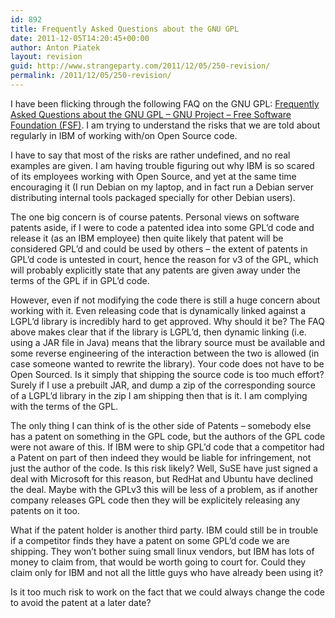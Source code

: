 ```yaml
---
id: 892
title: Frequently Asked Questions about the GNU GPL
date: 2011-12-05T14:20:45+00:00
author: Anton Piatek
layout: revision
guid: http://www.strangeparty.com/2011/12/05/250-revision/
permalink: /2011/12/05/250-revision/
---
```

I have been flicking through the following FAQ on the GNU GPL: [Frequently Asked Questions about the GNU GPL &#8211; GNU Project &#8211; Free Software Foundation (FSF)](http://www.gnu.org/copyleft/gpl-faq.html). I am trying to understand the risks that we are told about regularly in IBM of working with/on Open Source code.

I have to say that most of the risks are rather undefined, and no real examples are given. I am having trouble figuring out why IBM is so scared of its employees working with Open Source, and yet at the same time encouraging it (I run Debian on my laptop, and in fact run a Debian server distributing internal tools packaged specially for other Debian users).

The one big concern is of course patents. Personal views on software patents aside, if I were to code a patented idea into some GPL&#8217;d code and release it (as an IBM employee) then quite likely that patent will be considered GPL&#8217;d and could be used by others &#8211; the extent of patents in GPL&#8217;d code is untested in court, hence the reason for v3 of the GPL, which will probably explicitly state that any patents are given away under the terms of the GPL if in GPL&#8217;d code.

However, even if not modifying the code there is still a huge concern about working with it. Even releasing code that is dynamically linked against a LGPL&#8217;d library is incredibly hard to get approved. Why should it be? The FAQ above makes clear that if the library is LGPL&#8217;d, then dynamic linking (i.e. using a JAR file in Java) means that the library source must be available and some reverse engineering of the interaction between the two is allowed (in case someone wanted to rewrite the library). Your code does not have to be Open Sourced. Is it simply that shipping the source code is too much effort? Surely if I use a prebuilt JAR, and dump a zip of the corresponding source of a LGPL&#8217;d library in the zip I am shipping then that is it. I am complying with the terms of the GPL.

The only thing I can think of is the other side of Patents &#8211; somebody else has a patent on something in the GPL code, but the authors of the GPL code were not aware of this. If IBM were to ship GPL&#8217;d code that a competitor had a Patent on part of then indeed they would be liable for infringement, not just the author of the code. Is this risk likely? Well, SuSE have just signed a deal with Microsoft for this reason, but RedHat and Ubuntu have declined the deal. Maybe with the GPLv3 this will be less of a problem, as if another company releases GPL code then they will be explicitely releasing any patents on it too.

What if the patent holder is another third party. IBM could still be in trouble if a competitor finds they have a patent on some GPL&#8217;d code we are shipping. They won&#8217;t bother suing small linux vendors, but IBM has lots of money to claim from, that would be worth going to court for. Could they claim only for IBM and not all the little guys who have already been using it?

Is it too much risk to work on the fact that we could always change the code to avoid the patent at a later date?